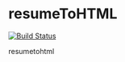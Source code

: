 resumeToHTML
============

[![Build Status](https://api.travis-ci.org/jsonresume/resumeToHTML.svg)](http://travis-ci.org/jsonresume/resumeToHTML)


resumetohtml
